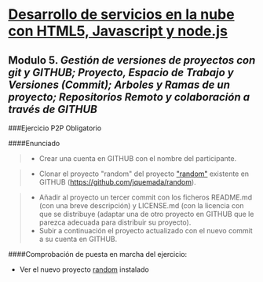 # [Desarrollo de servicios en la nube con HTML5, Javascript y node.js](https://www.miriadax.net/web/javascript-node-js/inicio)

## Modulo 5. _Gestión de versiones de proyectos con git y GITHUB; Proyecto, Espacio de Trabajo y Versiones (Commit); Arboles y Ramas de un proyecto; Repositorios Remoto y colaboración a través de GITHUB_

###Ejercicio P2P Obligatorio

####Enunciado

>  * Crear una cuenta en GITHUB con el nombre del participante.

> * Clonar el proyecto "random" del proyecto  ["random"]( https://github.com/jquemada/random) existente en GITHUB (https://github.com/jquemada/random).

> * Añadir al proyecto un tercer commit con los ficheros README.md (con una breve descripción) y  LICENSE.md (con la licencia con que se distribuye <!-- asdf ---> (adaptar una de otro proyecto en GITHUB que le parezca adecuada para distribuir su proyecto).
> * Subir a continuación el proyecto  actualizado con el nuevo commit a su cuenta en GITHUB.


####Comprobación de puesta en marcha del ejercicio:

* Ver el nuevo proyecto [random](http://github.com/ivillaguer/random) instalado

